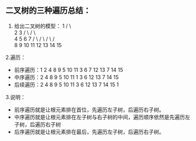 ## 二叉树的三种遍历总结：

1. 给出二叉树的模型： 1 / \      
   2 3 / \ / \    
   4 5 6 7 / \ / \ / \ / \
   8 9 10 11 12 13 14 15

2.遍历：

- 前序遍历：1 2 4 8 9 5 10 11 3 6 7 12 13 7 14 15
- 中序遍历：2 4 8 9 5 10 11 1 3 6 12 13 7 14 15
- 后续遍历：2 4 8 9 5 10 11 3 6 12 13 7 14 15 1

3.说明：

- 前序遍历就是让根元素排在首位，先遍历左子树，后遍历右子树。
- 中序遍历就是让根元素排在左子树与右子树的中间，遍历顺序依然是先遍历左子树，后遍历右子树
- 后序遍历就是让根元素排在最后，先遍历左子树，后遍历右子树。
